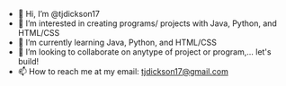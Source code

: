 - 👋 Hi, I’m @tjdickson17
- 👀 I’m interested in creating programs/ projects with Java, Python, and HTML/CSS
- 🌱 I’m currently learning Java, Python, and HTML/CSS
- 💞️ I’m looking to collaborate on anytype of project or program,... let's build!
- 📫 How to reach me at my email: tjdickson17@gmail.com

<!---
tjdickson17/tjdickson17 is a ✨ special ✨ repository because its `README.md` (this file) appears on your GitHub profile.
You can click the Preview link to take a look at your changes.
--->
